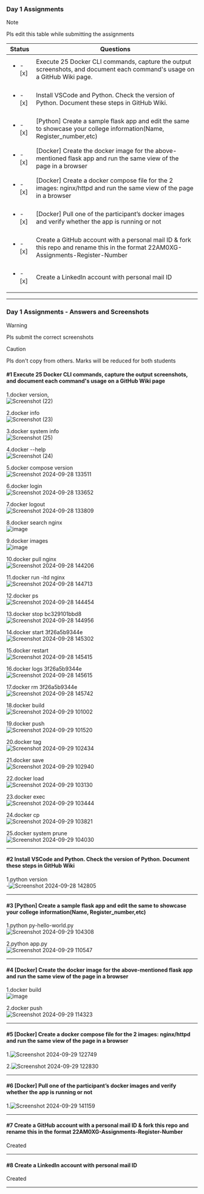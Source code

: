 ### Day 1 Assignments

> [!NOTE]
> Pls edit this table while submitting the assignments

| Status         | Questions     | 
|----------------|---------------|
| <ul><li>- [x] </li></ul> | Execute 25 Docker CLI commands, capture the output screenshots, and document each command's usage on a GitHub Wiki page. |
| <ul><li>- [x] </li></ul> | Install VSCode and Python. Check the version of Python. Document these steps in GitHub Wiki. |
| <ul><li>- [x] </li></ul> | [Python] Create a sample flask app and edit the same to showcase your college information(Name, Register_number,etc) |
| <ul><li>- [x] </li></ul> | [Docker] Create the docker image for the above-mentioned flask app and run the same view of the page in a browser |
| <ul><li>- [x] </li></ul> | [Docker] Create a docker compose file for the 2 images: nginx/httpd and run the same view of the page in a browser |
| <ul><li>- [x] </li></ul> | [Docker] Pull one of the participant’s docker images and verify whether the app is running or not  |
| <ul><li>- [x] </li></ul> | Create a GitHub account with a personal mail ID & fork this repo and rename this in the format 22AM0XG-Assignments-Register-Number  |
| <ul><li>- [x] </li></ul> | Create a LinkedIn account with personal mail ID  |

***

### Day 1 Assignments - Answers and Screenshots

> [!WARNING]
> Pls submit the correct screenshots

> [!CAUTION]
> Pls don't copy from others. Marks will be reduced for both students

#### #1 Execute 25 Docker CLI commands, capture the output screenshots, and document each command's usage on a GitHub Wiki page
1.docker version,<br> ![Screenshot (22)](https://github.com/user-attachments/assets/ac65205d-669b-4433-a0bb-a6f719d51387)

2.docker info <br> ![Screenshot (23)](https://github.com/user-attachments/assets/c9a7c7c0-3198-4b76-ae7c-db3502639574)

3.docker system info <br> ![Screenshot (25)](https://github.com/user-attachments/assets/e27a2dc2-d232-47d6-ac62-df68f041e664)

4.docker --help <br> ![Screenshot (24)](https://github.com/user-attachments/assets/0aa20079-657a-42f3-875a-fead5c435581)

5.docker compose version <br> ![Screenshot 2024-09-28 133511](https://github.com/user-attachments/assets/1c91425f-a567-48b7-9f53-fe6e237838b2)

6.docker login <br> ![Screenshot 2024-09-28 133652](https://github.com/user-attachments/assets/6af040d9-4109-40f5-b239-25576f3a1abf)

7.docker logout<br> ![Screenshot 2024-09-28 133809](https://github.com/user-attachments/assets/2cd10704-a7a4-4609-af4a-0634e622c4c1)

8.docker search nginx  <br>  ![image](https://github.com/user-attachments/assets/0e068e71-7459-4270-8363-6508497406bf)

9.docker images <br> ![image](https://github.com/user-attachments/assets/bbb7031b-2945-488d-b0a9-9701f1ec0f1f)

10.docker pull nginx <br> ![Screenshot 2024-09-28 144206](https://github.com/user-attachments/assets/d1e1e9cc-0fb2-4fe8-a0e5-fa0c68b70a2c)

11.docker run -itd nginx <br>![Screenshot 2024-09-28 144713](https://github.com/user-attachments/assets/9d82eb06-c15f-4892-9465-5504bce8b262)

12.docker ps <br> ![Screenshot 2024-09-28 144454](https://github.com/user-attachments/assets/3aabc81a-0868-49c2-b70a-94903ee585f3)

13.docker stop bc329101bbd8 <br> ![Screenshot 2024-09-28 144956](https://github.com/user-attachments/assets/541a0b52-8288-4fc3-915c-c35d0c4ec170)

14.docker start 3f26a5b9344e<br> ![Screenshot 2024-09-28 145302](https://github.com/user-attachments/assets/703ab005-27c2-4f69-ab70-ff411ca8e28f)

 15.docker restart <br>![Screenshot 2024-09-28 145415](https://github.com/user-attachments/assets/997f544e-af54-4637-a5db-12379d3682f1)
 
16.docker logs 3f26a5b9344e <br> ![Screenshot 2024-09-28 145615](https://github.com/user-attachments/assets/71558805-55b0-40d7-9de4-b4487ecdba7e)

17.docker rm 3f26a5b9344e <br> ![Screenshot 2024-09-28 145742](https://github.com/user-attachments/assets/840af747-5639-4e1a-a609-e228ba14fef8)

18.docker build <br>![Screenshot 2024-09-29 101002](https://github.com/user-attachments/assets/3147adac-e502-4971-a1b4-c9f7b6422be5)

19.docker push <br>![Screenshot 2024-09-29 101520](https://github.com/user-attachments/assets/909fe3ee-60de-44b0-b4a3-795df76396af)

20.docker tag<br> ![Screenshot 2024-09-29 102434](https://github.com/user-attachments/assets/07347517-2461-4bf6-957a-d07154af31cc)

21.docker save <br> ![Screenshot 2024-09-29 102940](https://github.com/user-attachments/assets/b97d0aa0-5e10-4e4b-88b8-6c244a158db4)

22.docker load <br> ![Screenshot 2024-09-29 103130](https://github.com/user-attachments/assets/c9fd0af0-d44b-44e9-aadf-0991e07161c3)

23.docker exec <br> ![Screenshot 2024-09-29 103444](https://github.com/user-attachments/assets/3b0950d6-e4c6-429c-8cc8-a2b2e96535ba)

24.docker cp <br> ![Screenshot 2024-09-29 103821](https://github.com/user-attachments/assets/bf41f77d-433a-47cf-b374-93d432651505)

25.docker system prune <br> ![Screenshot 2024-09-29 104030](https://github.com/user-attachments/assets/d86d87a9-d4ff-4a8f-b5cd-a83959acddb5)

***

#### #2 Install VSCode and Python. Check the version of Python. Document these steps in GitHub Wiki
1.python version <br> -![Screenshot 2024-09-28 142805](https://github.com/user-attachments/assets/fcfc8878-9738-4434-9300-12bb677c1887)
***

#### #3 [Python] Create a sample flask app and edit the same to showcase your college information(Name, Register_number,etc)
1.python py-hello-world.py <br> ![Screenshot 2024-09-29 104308](https://github.com/user-attachments/assets/168d126b-3e71-4342-a7f8-65e3eb9333fa)

2.python app.py <br> ![Screenshot 2024-09-29 110547](https://github.com/user-attachments/assets/8887a16d-5944-41f1-9af0-f7a3197c7777)


***

#### #4 [Docker] Create the docker image for the above-mentioned flask app and run the same view of the page in a browser
1.docker build <br> ![image](https://github.com/user-attachments/assets/fb8d4aab-2b4c-4582-b5a6-8806dea0b693)

2.docker push <br> ![Screenshot 2024-09-29 114323](https://github.com/user-attachments/assets/7c3338a2-7fd2-4d37-8fec-3519a624b093)

***

#### #5 [Docker] Create a docker compose file for the 2 images: nginx/httpd and run the same view of the page in a browser
1.![Screenshot 2024-09-29 122749](https://github.com/user-attachments/assets/75a0697d-2d58-4cc0-b67a-426bddc69a9d)

2.![Screenshot 2024-09-29 122830](https://github.com/user-attachments/assets/1b0be559-f1d3-4478-adde-5f43e7e43612)

***

#### #6 [Docker] Pull one of the participant’s docker images and verify whether the app is running or not
1.![Screenshot 2024-09-29 141159](https://github.com/user-attachments/assets/a35ffb96-1a46-4878-8c23-90f4bbd19f2c)

***

#### #7 Create a GitHub account with a personal mail ID & fork this repo and rename this in the format 22AM0XG-Assignments-Register-Number
Created

***

#### #8 Create a LinkedIn account with personal mail ID
Created 

***
